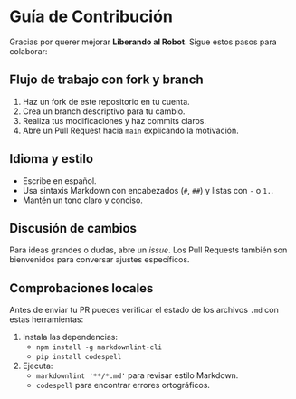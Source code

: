 # Guía de Contribución

Gracias por querer mejorar **Liberando al Robot**. Sigue estos pasos para colaborar:

## Flujo de trabajo con fork y branch

1. Haz un fork de este repositorio en tu cuenta.
2. Crea un branch descriptivo para tu cambio.
3. Realiza tus modificaciones y haz commits claros.
4. Abre un Pull Request hacia `main` explicando la motivación.

## Idioma y estilo

- Escribe en español.
- Usa sintaxis Markdown con encabezados (`#`, `##`) y listas con `-` o `1.`.
- Mantén un tono claro y conciso.

## Discusión de cambios

Para ideas grandes o dudas, abre un *issue*. Los Pull Requests también son bienvenidos para conversar ajustes específicos.

## Comprobaciones locales

Antes de enviar tu PR puedes verificar el estado de los archivos `.md` con estas herramientas:

1. Instala las dependencias:
   - `npm install -g markdownlint-cli`
   - `pip install codespell`
2. Ejecuta:
   - `markdownlint '**/*.md'` para revisar estilo Markdown.
   - `codespell` para encontrar errores ortográficos.
